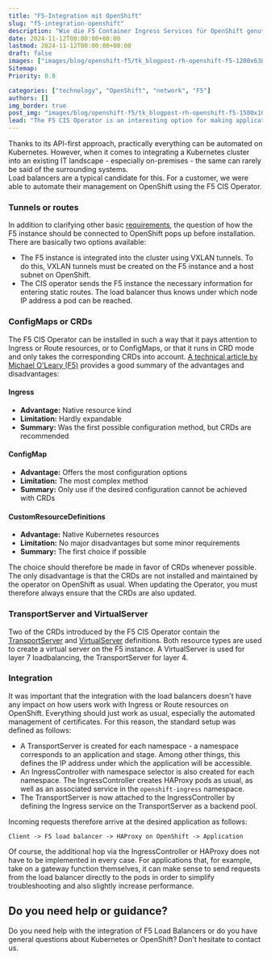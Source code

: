 ```yaml
---
title: "F5-Integration mit OpenShift"
slug: "f5-integration-openshift"
description: "Wie die F5 Container Ingress Services für OpenShift genutzt werden können"
date: 2024-11-12T00:00:00+00:00
lastmod: 2024-11-12T00:00:00+00:00
draft: false
images: ["images/blog/openshift-f5/tk_blogpost-rh-openshift-f5-1200x630.jpg"]
Sitemap:
Priority: 0.8

categories: ["technology", "OpenShift", "network", "F5"]
authors: []
img_border: true
post_img: "images/blog/openshift-f5/tk_blogpost-rh-openshift-f5-1500x1000.jpg"
lead: "The F5 CIS Operator is an interesting option for making applications automatically accessible via an enterprise load balancer. However, the integration may not work as might be expected at first glance."
---
```


Thanks to its API-first approach, practically everything can be automated on Kubernetes. However, when it comes to integrating a Kubernetes cluster into an existing IT landscape - especially on-premises - the same can rarely be said of the surrounding systems.\
Load balancers are a typical candidate for this. For a customer, we were able to automate their management on OpenShift using the F5 CIS Operator.

### Tunnels or routes

In addition to clarifying other basic [requirements](https://clouddocs.f5.com/containers/latest/userguide/cis-installation.html#prerequisites), the question of how the F5 instance should be connected to OpenShift pops up before installation. There are basically two options available:

* The F5 instance is integrated into the cluster using VXLAN tunnels. To do this, VXLAN tunnels must be created on the F5 instance and a host subnet on OpenShift.
* The CIS operator sends the F5 instance the necessary information for entering static routes. The load balancer thus knows under which node IP address a pod can be reached.

### ConfigMaps or CRDs

The F5 CIS Operator can be installed in such a way that it pays attention to Ingress or Route resources, or to ConfigMaps, or that it runs in CRD mode and only takes the corresponding CRDs into account. [A technical article by Michael O'Leary (F5)](https://community.f5.com/kb/technicalarticles/my-first-crd-deployment-with-cis/291159) provides a good summary of the advantages and disadvantages:

#### Ingress

* **Advantage:** Native resource kind
* **Limitation:** Hardly expandable
* **Summary:** Was the first possible configuration method, but CRDs are recommended

#### ConfigMap

* **Advantage:** Offers the most configuration options
* **Limitation:** The most complex method
* **Summary:** Only use if the desired configuration cannot be achieved with CRDs

#### CustomResourceDefinitions

* **Advantage:** Native Kubernetes resources
* **Limitation:** No major disadvantages but some minor requirements
* **Summary:** The first choice if possible

The choice should therefore be made in favor of CRDs whenever possible. The only disadvantage is that the CRDs are not installed and maintained by the operator on OpenShift as usual. When updating the Operator, you must therefore always ensure that the CRDs are also updated.

### TransportServer and VirtualServer

Two of the CRDs introduced by the F5 CIS Operator contain the [TransportServer](https://clouddocs.f5.com/containers/latest/userguide/crd/transportserver.html) and [VirtualServer](https://clouddocs.f5.com/containers/latest/userguide/crd/virtualserver.html) definitions. Both resource types are used to create a virtual server on the F5 instance. A VirtualServer is used for layer 7 loadbalancing, the TransportServer for layer 4.

### Integration

It was important that the integration with the load balancers doesn't have any impact on how users work with Ingress or Route resources on OpenShift. Everything should just work as usual, especially the automated management of certificates. For this reason, the standard setup was defined as follows:

* A TransportServer is created for each namespace - a namespace corresponds to an application and stage. Among other things, this defines the IP address under which the application will be accessible.
* An IngressController with namespace selector is also created for each namespace. The IngressController creates HAProxy pods as usual, as well as an associated service in the `openshift-ingress` namespace.
* The TransportServer is now attached to the IngressController by defining the Ingress service on the TransportServer as a backend pool.

Incoming requests therefore arrive at the desired application as follows:

```text
Client -> F5 load balancer -> HAProxy on OpenShift -> Application
```

Of course, the additional hop via the IngressController or HAProxy does not have to be implemented in every case. For applications that, for example, take on a gateway function themselves, it can make sense to send requests from the load balancer directly to the pods in order to simplify troubleshooting and also slightly increase performance.

## Do you need help or guidance?

Do you need help with the integration of F5 Load Balancers or do you have general questions about Kubernetes or OpenShift? Don't hesitate to contact us.
